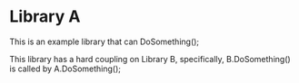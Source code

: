 ﻿# Library A
This is an example library that can DoSomething();

This library has a hard coupling on Library B, specifically, B.DoSomething() is called by A.DoSomething();
